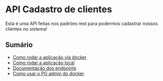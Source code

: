 # API Cadastro de clientes
Esta é uma API feitas nos padrões rest para podermos cadastrar nossos clientes no sistema!

## Sumário

- [Como rodar a aplicação via docker](docs/rodar-aplicacao-docker.md)
- [Como rodar a aplicação local](docs/rodar-aplicacao-local.md)
- [Documentação dos endpoints](docs/doc-endpoints.md)
- [Como usar o PG admin do docker](docs/pgadmin-docker.md)